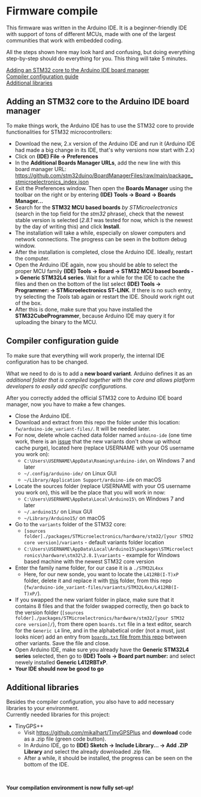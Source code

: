 # Firmware compile
This firmware was written in the Arduino IDE. It is a beginner-friendly IDE with support of tons of different MCUs, made with one of the largest communities that work with embedded coding.<br>

All the steps shown here may look hard and confusing, but doing everything step-by-step should do everything for you. This thing will take 5 minutes.<br>

[Adding an STM32 core to the Arduino IDE board manager](adding-an-stm32-core-to-the-arduino-ide-board-manager)<br>
[Compiler configuration guide](compiler-configuration-guide)<br>
[Additional libraries](additional-libraries)

## Adding an STM32 core to the Arduino IDE board manager
To make things work, the Arduino IDE has to use the STM32 core to provide functionalities for STM32 microcontrollers:
* Download the new, 2.x version of the Arduino IDE and run it (Arduino IDE had made a big change in its IDE, that's why versions now start with 2.x)
* Click on **(IDE) File -> Preferences**
* In the **Additional Boards Manager URLs**, add the new line with this board manager URL: https://github.com/stm32duino/BoardManagerFiles/raw/main/package_stmicroelectronics_index.json
* Exit the Preferences window. Then open the **Boards Manager** using the toolbar on the right or by entering **(IDE) Tools -> Board -> Boards Manager...**
* Search for the **STM32 MCU based boards** *by STMicroelectronics* (search in the top field for the *stm32* phrase), check that the newest stable version is selected (*2.8.1* was tested for now, which is the newest by the day of writing this) and click **Install**.
* The installation will take a while, especially on slower computers and network connections. The progress can be seen in the bottom debug window.
* After the installation is completed, close the Arduino IDE. Ideally, restart the computer.
* Open the Arduino IDE again, now you should be able to select the proper MCU family **(IDE) Tools -> Board -> STM32 MCU based boards -> Generic STM32L4 series**. Wait for a while for the IDE to cache the files and then on the bottom of the list select **(IDE) Tools -> Programmer: -> STMicroelectronics ST-LINK**. If there is no such entry, try selecting the *Tools* tab again or restart the IDE. Should work right out of the box.
* After this is done, make sure that you have installed the **STM32CubeProgrammer**, because Arduino IDE may query it for uploading the binary to the MCU.


## Compiler configuration guide
To make sure that everything will work properly, the internal IDE configuration has to be changed. <br>

What we need to do is to add a **new board variant**. Arduino defines it as an *additional folder that is compiled together with the core and allows platform developers to easily add specific configurations.*

After you correctly added the official STM32 core to Arduino IDE board manager, now you have to make a few changes.

* Close the Arduino IDE.
* Download and extract from this repo the folder under this location: `fw/arduino-ide_variant-files/`. It will be needed later.
* For now, delete whole cached data folder named `arduino-ide` (one time work, there is an [issue](https://github.com/arduino/arduino-ide/issues/1030#issuecomment-1152005617) that the new variants don't show up without cache purge), located here (replace USERNAME with your OS username you work on):
    * `C:\Users\USERNAME\AppData\Roaming\arduino-ide\` on Windows 7 and later
    * `~/.config/arduino-ide/` on Linux GUI
    * `~/Library/Application Support/arduino-ide` on macOS
* Locate the sources folder (replace USERNAME with your OS username you work on), this will be the place that you will work in now:
    * `C:\Users\USERNAME\AppData\Local\Arduino15\` on Windows 7 and later
    * `~/.arduino15/` on Linux GUI
    * `~/Library/Arduino15/` on macOS
* Go to the `variants` folder of the STM32 core:
    * `[sources folder]./packages/STMicroelectronics/hardware/stm32/[your STM32 core version]/variants` - default variants folder location
    * `C:\Users\USERNAME\AppData\Local\Arduino15\packages\STMicroelectronics\hardware\stm32\2.8.1\variants` - example for Windows based machine with the newest STM32 core version
* Enter the family name folder, for our case it is a `./STM32L4xx`
    * Here, for our new sonde, you want to locate the `L412RB(I-T)xP` folder, delete it and replace it with [this](./arduino-ide_variant-files/variants/STM32L4xx/L412RB(I-T)xP/) folder, from this repo (`fw/arduino-ide_variant-files/variants/STM32L4xx/L412RB(I-T)xP/`).
* If you swapped the new variant folder in place, make sure that it contains 8 files and that the folder swapped correctly, then go back to the version folder (`[sources folder]./packages/STMicroelectronics/hardware/stm32/[your STM32 core version]/`), from there open `boards.txt` file in a text editor, search for the `Generic L4` line, and in the alphabetical order (not a must, just looks nicer) add an entry from [`boards.txt` file from this repo](./arduino-ide_variant-files/boards.txt) between other variants. Save the file and close.
* Open Arduino IDE, make sure you already have the **Generic STM32L4 series** selected, then go to **(IDE) Tools -> Board part number:** and select newely installed **Generic L412RBTxP**.
* **Your IDE should now be good to go**

## Additional libraries

Besides the compiler configuration, you also have to add necessary libraries to your environment. <br>
Currently needed libraries for this project:
* TinyGPS++
    * Visit https://github.com/mikalhart/TinyGPSPlus and **download** code as a .zip file (green code button).
    * In Arduino IDE, go to **(IDE) Sketch -> Include Library... -> Add .ZIP Library** and select the already downloaded .zip file.
    * After a while, it should be installed, the progress can be seen on the bottom of the IDE.

<br>

**Your compilation environment is now fully set-up!**
